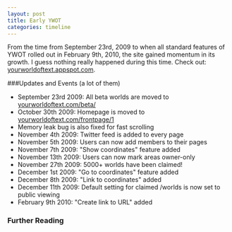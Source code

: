 ```yaml
---
layout: post
title: Early YWOT
categories: timeline
---
```


From the time from September 23rd, 2009 to when all standard features of YWOT rolled out in February 9th, 2010, the site gained momentum in its growth. I guess nothing really happened during this time. Check out: [yourworldoftext.appspot.com](http://www.yourworldoftext.appspot.com).

###Updates and Events (a lot of them)

- September 23rd 2009: All beta worlds are moved to [yourworldoftext.com/beta/](http://yourworldoftext.com/beta)
- October 30th 2009: Homepage is moved to [yourworldoftext.com/frontpage/1](http://yourworldoftext.com/frontpage/1)
- Memory leak bug is also fixed for fast scrolling
- November 4th 2009: Twitter feed is added to every page
- November 5th 2009: Users can now add members to their pages
- November 7th 2009: "Show coordinates" feature added
- November 13th 2009: Users can now mark areas owner-only
- November 27th 2009: 5000+ worlds have been claimed!
- December 1st 2009: "Go to coordinates" feature added
- December 8th 2009: "Link to coordinates" added
- December 11th 2009: Default setting for claimed /worlds is now set to public viewing
- February 9th 2010: "Create link to URL" added

### Further Reading
